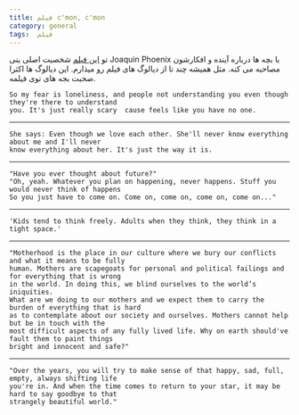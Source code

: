 ```yaml
---
title: فیلم c'mon, c'mon
category: general
tags:  فیلم
---
```


تو [این فیلم](https://www.imdb.com/title/tt10986222/) شخصیت اصلی ینی Joaquin Phoenix با بچه ها درباره آینده و افکارشون مصاحبه می کنه. مثل همیشه چند تا از دیالوگ های فیلم رو میذارم. این دیالوگ ها اکثرا صحبت بجه های توی فیلمه.



    So my fear is loneliness, and people not understanding you even though they're there to understand  
    you. It's just really scary  cause feels like you have no one.

--------------------------

    She says: Even though we love each other. She'll never know everything about me and I'll never  
    know everything about her. It's just the way it is.

--------------------------

    "Have you ever thought about future?"
    "Oh, yeah. Whatever you plan on happening, never happens. Stuff you would never think of happens  
    So you just have to come on. Come on, come on, come on, come on..."

--------------------------

    'Kids tend to think freely. Adults when they think, they think in a tight space.' 

--------------------------

    "Motherhood is the place in our culture where we bury our conflicts and what it means to be fully  
    human. Mothers are scapegoats for personal and political failings and for everything that is wrong  
    in the world. In doing this, we blind ourselves to the world’s iniquities.  
    What are we doing to our mothers and we expect them to carry the burden of everything that is hard  
    as to contemplate about our society and ourselves. Mothers cannot help but be in touch with the  
    most difficult aspects of any fully lived life. Why on earth should've fault them to paint things  
    bright and innocent and safe?"

--------------------------


    "Over the years, you will try to make sense of that happy, sad, full, empty, always shifting life  
    you're in. And when the time comes to return to your star, it may be hard to say goodbye to that  
    strangely beautiful world." 






